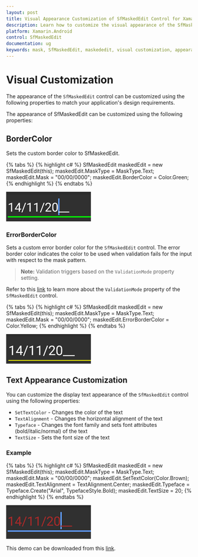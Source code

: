 ```yaml
---
layout: post
title: Visual Appearance Customization of SfMaskedEdit Control for Xamarin.Android Platform
description: Learn how to customize the visual appearance of the SfMaskedEdit control.
platform: Xamarin.Android
control: SfMaskedEdit
documentation: ug 
keywords: mask, SfMaskedEdit, maskededit, visual customization, appearance, styling
---
```


# Visual Customization

The appearance of the `SfMaskedEdit` control can be customized using the following properties to match your application's design requirements.

The appearance of SfMaskedEdit can be customized using the following properties:

## BorderColor

Sets the custom border color to SfMaskedEdit.

{% tabs %}
{% highlight c# %}
SfMaskedEdit maskedEdit = new SfMaskedEdit(this);
maskedEdit.MaskType = MaskType.Text;
maskedEdit.Mask = "00/00/0000";
maskedEdit.BorderColor = Color.Green;
{% endhighlight %}
{% endtabs %}

![Border Color Customization](SfMaskedEditImages/Visual_BorderColor.png)

### ErrorBorderColor

Sets a custom error border color for the `SfMaskedEdit` control. The error border color indicates the color to be used when validation fails for the input with respect to the mask pattern.

> **Note:** Validation triggers based on the `ValidationMode` property setting.

Refer to this [link](Validation#validation-mode) to learn more about the `ValidationMode` property of the `SfMaskedEdit` control.

{% tabs %}
{% highlight c# %}
SfMaskedEdit maskedEdit = new SfMaskedEdit(this);
maskedEdit.MaskType = MaskType.Text;
maskedEdit.Mask = "00/00/0000";
maskedEdit.ErrorBorderColor = Color.Yellow;
{% endhighlight %}
{% endtabs %}

![Error Border Color Customization](SfMaskedEditImages/Visual_ErrorBorderColor.png)

## Text Appearance Customization
 
You can customize the display text appearance of the `SfMaskedEdit` control using the following properties:

* `SetTextColor` - Changes the color of the text
* `TextAlignment` - Changes the horizontal alignment of the text
* `Typeface` - Changes the font family and sets font attributes (bold/italic/normal) of the text
* `TextSize` - Sets the font size of the text

### Example

{% tabs %}
{% highlight c# %}
SfMaskedEdit maskedEdit = new SfMaskedEdit(this);
maskedEdit.MaskType = MaskType.Text;
maskedEdit.Mask = "00/00/0000";
maskedEdit.SetTextColor(Color.Brown);
maskedEdit.TextAlignment = TextAlignment.Center;
maskedEdit.Typeface = Typeface.Create("Arial", TypefaceStyle.Bold);
maskedEdit.TextSize = 20;
{% endhighlight %}
{% endtabs %}

![Text Appearance Customization](SfMaskedEditImages/Visual_TextColor.png)

This demo can be downloaded from this [link](http://files2.syncfusion.com/Xamarin.Android/Samples/MaskedEdit_VisualCustomize.zip).
